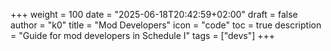 +++
weight = 100
date = "2025-06-18T20:42:59+02:00"
draft = false
author = "k0"
title = "Mod Developers"
icon = "code"
toc = true
description = "Guide for mod developers in Schedule I"
tags = ["devs"]
+++

